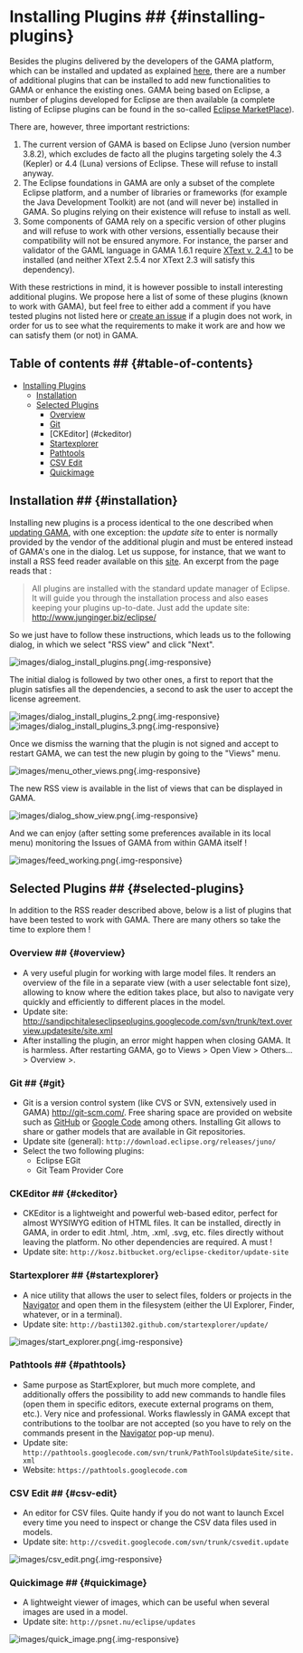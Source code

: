 # Installing Plugins ## {#installing-plugins}

Besides the plugins delivered by the developers of the GAMA platform, which can be installed and updated as explained [here](references#Updating), there are a number of additional plugins that can be installed to add new functionalities to GAMA or enhance the existing ones. GAMA being based on Eclipse, a number of plugins developed for Eclipse are then available (a complete listing of Eclipse plugins can be found in the so-called [Eclipse MarketPlace](http://marketplace.eclipse.org)).

There are, however, three important restrictions:

1. The current version of GAMA is based on Eclipse Juno (version number 3.8.2), which excludes de facto all the plugins targeting solely the 4.3 (Kepler) or 4.4 (Luna) versions of Eclipse. These will refuse to install anyway.
2. The Eclipse foundations in GAMA are only a subset of the complete Eclipse platform, and a number of libraries or frameworks (for example the Java Development Toolkit) are not (and will never be) installed in GAMA. So plugins relying on their existence will refuse to install as well.
3. Some components of GAMA rely on a specific version of other plugins and will refuse to work with other versions, essentially because their compatibility will not be ensured anymore. For instance, the parser and validator of the GAML language in GAMA 1.6.1 require [XText v. 2.4.1](http://www.eclipse.org/Xtext/) to be installed (and neither XText 2.5.4 nor XText 2.3 will satisfy this dependency).

With these restrictions in mind, it is however possible to install interesting additional plugins. We propose here a list of some of these plugins (known to work with GAMA), but feel free to either add a comment if you have tested plugins not listed here or [create an issue](references#Troubleshooting) if a plugin does not work, in order for us to see what the requirements to make it work are and how we can satisfy them (or not) in GAMA.

## Table of contents  ## {#table-of-contents}

* [Installing Plugins](references#installing-plugins)
	* [Installation](references#installation)
	* [Selected Plugins](references#selected-plugins)
		* [Overview](references#overview)
		* [Git](references#git)
		* [CKEditor] (#ckeditor)
		* [Startexplorer](references#startexplorer)
		* [Pathtools](references#pathtools)
		* [CSV Edit](references#csv-edit)
		* [Quickimage](references#quickimage)


## Installation ## {#installation}
Installing new plugins is a process identical to the one described when [updating GAMA](references#Updating), with one exception: the _update site_ to enter is normally provided by the vendor of the additional plugin and must be entered instead of GAMA's one in the dialog. Let us suppose, for instance, that we want to install a RSS feed reader available on this [site](http://junginger.biz/eclipse/).
An excerpt from the page reads that :

> All plugins are installed with the standard update manager of Eclipse. It will guide you through the installation process and also eases keeping your plugins up-to-date. Just add the update site: http://www.junginger.biz/eclipse/

So we just have to follow these instructions, which leads us to the following dialog, in which we select "RSS view" and click "Next".

![images/dialog_install_plugins.png](gm_wiki/resources/images/installationAndLaunching/dialog_install_plugins.png){.img-responsive}

The initial dialog is followed by two other ones, a first to report that the plugin satisfies all the dependencies, a second to ask the user to accept the license agreement.



![images/dialog_install_plugins_2.png](gm_wiki/resources/images/installationAndLaunching/dialog_install_plugins_2.png){.img-responsive}![images/dialog_install_plugins_3.png](gm_wiki/resources/images/installationAndLaunching/dialog_install_plugins_3.png){.img-responsive}

Once we dismiss the warning that the plugin is not signed and accept to restart GAMA, we can test the new plugin by going to the "Views" menu.

![images/menu_other_views.png](gm_wiki/resources/images/installationAndLaunching/menu_other_views.png){.img-responsive}


The new RSS view is available in the list of views that can be displayed in GAMA.

![images/dialog_show_view.png](gm_wiki/resources/images/installationAndLaunching/dialog_show_view.png){.img-responsive}


And we can enjoy (after setting some preferences available in its local menu) monitoring the Issues of GAMA from within GAMA itself !

![images/feed_working.png](gm_wiki/resources/images/installationAndLaunching/feed_working.png){.img-responsive}





## Selected Plugins ## {#selected-plugins}
In addition to the RSS reader described above, below is a list of plugins that have been tested to work with GAMA. There are many others so take the time to explore them !

### Overview ## {#overview}
  * A very useful plugin for working with large model files. It renders an overview of the file in a separate view (with a user selectable font size), allowing to know where the edition takes place, but also to navigate very quickly and efficiently to different places in the model.
  * Update site: http://sandipchitaleseclipseplugins.googlecode.com/svn/trunk/text.overview.updatesite/site.xml
  * After installing the plugin, an error might happen when closing GAMA. It is harmless. After restarting GAMA, go to Views > Open View > Others… > Overview >.

### Git ## {#git}
  * Git is a version control system (like CVS or SVN, extensively used in GAMA) http://git-scm.com/. Free sharing space are provided on website such as [GitHub](https://github.com/) or [Google Code](https://code.google.com/) among others. Installing Git allows to share or gather models that are available in Git repositories.
  * Update site (general): `http://download.eclipse.org/releases/juno/`
  * Select the two following plugins:
    * Eclipse EGit
    * Git Team Provider Core
    
### CKEditor ## {#ckeditor}
  * CKEditor is a lightweight and powerful web-based editor, perfect for almost WYSIWYG edition of HTML files. It can be installed, directly in GAMA, in order to edit .html, .htm, .xml, .svg, etc. files directly without leaving the platform. No other dependencies are required. A must ! 
  * Update site: `http://kosz.bitbucket.org/eclipse-ckeditor/update-site`

### Startexplorer ## {#startexplorer}
  * A nice utility that allows the user to select files, folders or projects in the [Navigator](references#NavigatingWorkspace) and open them in the filesystem (either the UI Explorer, Finder, whatever, or in a terminal).
  * Update site: `http://basti1302.github.com/startexplorer/update/`

![images/start_explorer.png](gm_wiki/resources/images/installationAndLaunching/start_explorer.png){.img-responsive}


### Pathtools ## {#pathtools}
  * Same purpose as StartExplorer, but much more complete, and additionally offers the possibility to add new commands to handle files (open them in specific editors, execute external programs on them, etc.). Very nice and professional. Works flawlessly in GAMA except that contributions to the toolbar are not accepted (so you have to rely on the commands present in the [Navigator](references#NavigatingWorkspace) pop-up menu).
  * Update site: `http://pathtools.googlecode.com/svn/trunk/PathToolsUpdateSite/site.xml`
  * Website: `https://pathtools.googlecode.com`

### CSV Edit ## {#csv-edit}

  * An editor for CSV files. Quite handy if you do not want to launch Excel every time you need to inspect or change the CSV data files used in models.
  * Update site: `http://csvedit.googlecode.com/svn/trunk/csvedit.update`

![images/csv_edit.png](gm_wiki/resources/images/installationAndLaunching/csv_edit.png){.img-responsive}


### Quickimage ## {#quickimage}

  * A lightweight viewer of images, which can be useful when several images are used in a model.
  * Update site: `http://psnet.nu/eclipse/updates`

![images/quick_image.png](gm_wiki/resources/images/installationAndLaunching/quick_image.png){.img-responsive}